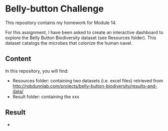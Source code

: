 # Belly-button Challenge
This repository contains my homework for Module 14.

For this assignment, I have been asked to create an interactive dashboard to explore the Belly Button Biodiversity dataset (see Resources folder). This dataset catalogs the microbes that colonize the human navel. 

## Content
In this repository, you will find:

- Resources folder: containing two datasets (i.e. excel files) retrieved from http://robdunnlab.com/projects/belly-button-biodiversity/results-and-data/
- Result folder: containing the xxx

## Result
- 
